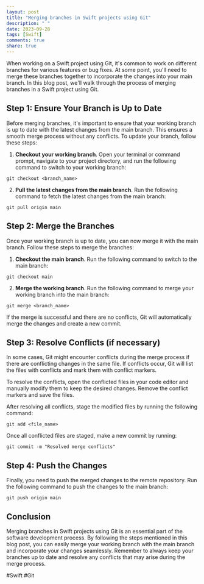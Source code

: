 ```yaml
---
layout: post
title: "Merging branches in Swift projects using Git"
description: " "
date: 2023-09-28
tags: [Swift]
comments: true
share: true
---
```


When working on a Swift project using Git, it's common to work on different branches for various features or bug fixes. At some point, you'll need to merge these branches together to incorporate the changes into your main branch. In this blog post, we'll walk through the process of merging branches in a Swift project using Git.

## Step 1: Ensure Your Branch is Up to Date
Before merging branches, it's important to ensure that your working branch is up to date with the latest changes from the main branch. This ensures a smooth merge process without any conflicts. To update your branch, follow these steps:

1. **Checkout your working branch**. Open your terminal or command prompt, navigate to your project directory, and run the following command to switch to your working branch:

```
git checkout <branch_name>
```

2. **Pull the latest changes from the main branch**. Run the following command to fetch the latest changes from the main branch:

```
git pull origin main
```

## Step 2: Merge the Branches
Once your working branch is up to date, you can now merge it with the main branch. Follow these steps to merge the branches:

1. **Checkout the main branch**. Run the following command to switch to the main branch:

```
git checkout main
```

2. **Merge the working branch**. Run the following command to merge your working branch into the main branch:

```
git merge <branch_name>
```

If the merge is successful and there are no conflicts, Git will automatically merge the changes and create a new commit.

## Step 3: Resolve Conflicts (if necessary)
In some cases, Git might encounter conflicts during the merge process if there are conflicting changes in the same file. If conflicts occur, Git will list the files with conflicts and mark them with conflict markers.

To resolve the conflicts, open the conflicted files in your code editor and manually modify them to keep the desired changes. Remove the conflict markers and save the files.

After resolving all conflicts, stage the modified files by running the following command:

```
git add <file_name>
```

Once all conflicted files are staged, make a new commit by running:

```
git commit -m "Resolved merge conflicts"
```

## Step 4: Push the Changes
Finally, you need to push the merged changes to the remote repository. Run the following command to push the changes to the main branch:

```
git push origin main
```

## Conclusion
Merging branches in Swift projects using Git is an essential part of the software development process. By following the steps mentioned in this blog post, you can easily merge your working branch with the main branch and incorporate your changes seamlessly. Remember to always keep your branches up to date and resolve any conflicts that may arise during the merge process.

#Swift #Git